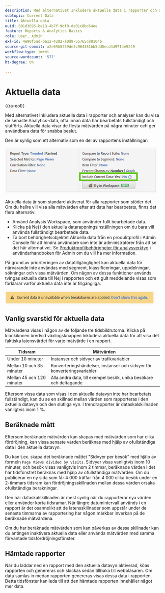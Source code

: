 ```yaml
---
description: Med alternativet Inkludera aktuella data i rapporter och analyser kan du visa de senaste Analytics-data, ofta innan data har bearbetats fullständigt och slutförts. Aktuella data visar de flesta mätvärden på några minuter och ger användbara data för snabba beslut.
subtopic: Current Data
title: Aktuella data
uuid: 601d3695-be13-4b7f-9df0-de01c8bd64ee
feature: Reports & Analytics Basics
role: User, Admin
exl-id: 4e90f5ad-ba12-4282-a0d9-55765d88104b
source-git-commit: a2e69b5f39de3c964381bb5dd5ecd4d9714e9249
workflow-type: tm+mt
source-wordcount: '577'
ht-degree: 0%

---
```


# Aktuella data

{{ra-eol}}

Med alternativet Inkludera aktuella data i rapporter och analyser kan du visa de senaste Analytics-data, ofta innan data har bearbetats fullständigt och slutförts. Aktuella data visar de flesta mätvärden på några minuter och ger användbara data för snabba beslut.

Den är synlig som ett alternativ som en del av rapportens inställningar:

![Aktuella data, bild](assets/current_data.png)

Aktuella data är som standard aktiverat för alla rapporter som stöder det. Om du hellre vill visa alla mätvärden efter att data har bearbetats, finns det flera alternativ:

* Använd Analysis Workspace, som använder fullt bearbetade data.
* Klicka på Nej i den aktuella datarappningsinställningen om du bara vill använda fullständigt bearbetade data.
* Ta bort behörighetsobjektet Aktuella data från en produktprofil i Admin Console för att hindra användare som inte är administratörer från att se det här alternativet. Se [Produktprofilbehörigheter för analysverktyg](/help/admin/admin-console/permissions/analytics-tools.md) i användarhandboken för Admin om du vill ha mer information.

På grund av prioriteringen av datatillgänglighet kan aktuella data för närvarande inte användas med segment, klassificeringar, uppdelningar, sökningar och vissa mätvärden. Om någon av dessa funktioner används tvingas aktuella data till Nej i rapporten och ett gult meddelande visas som förklarar varför aktuella data inte är tillgängliga.

![Aktuell datavisering](assets/current_data_notice.png)

## Vanlig svarstid för aktuella data

Mätvärdena visas i någon av de följande tre tidsbildrutorna. Klicka på klockikonen bredvid växlingsknappen Inkludera aktuella data för att visa det faktiska latensvärdet för varje mätvärde i en rapport.

| Tidsram | Mätvärden |
| --- | --- |
| Under 10 minuter | Instanser och sidvyer av trafikvariabler |
| Mellan 10 och 35 minuter | Konverteringshändelser, instanser och sidvyer för konverteringsvariabler |
| Mellan 45 och 120 minuter | Alla andra data, till exempel besök, unika besökare och deltagande |

Eftersom vissa data som visas i den aktuella datavyn inte har bearbetats fullständigt, kan du se en skillnad mellan värden som rapporteras i den aktuella datavyn och den slutliga vyn. I trendrapporter är dataskalskillnaden vanligtvis inom 1 %.

## Beräknade mått

Eftersom beräknade mätvärden kan skapas med mätvärden som har olika fördröjning, kan vissa senaste värden beräknas med hjälp av ofullständiga data i den aktuella datavyn.

Du kan t.ex. skapa det beräknade måttet &quot;Sidvyer per besök&quot; med hjälp av formeln `Page Views divided by Visits`. Sidvyer visas vanligtvis inom 10 minuter, och besök visas vanligtvis inom 2 timmar, beräknade värden i det här tidsfönstret beräknas med hjälp av ofullständiga mätvärden. Om du publicerar en ny sida som får 4 000 träffar från 4 000 olika besök under en 2-timmars tidsram kan fördröjningsskillnaden mellan dessa värden orsaka ofullständiga beräkningar.

Den här dataskalskillnaden är mest synlig när du rapporterar nya värden eller använder korta tidsramar. När längre datumintervall används i en rapport är det osannolikt att de latensskillnader som uppstår under de senaste timmarna av rapportering har någon märkbar inverkan på de beräknade mätvärdena.

Om du har beräknade mätvärden som kan påverkas av dessa skillnader kan du antingen inaktivera aktuella data eller använda mätvärden med samma förväntade tidsfördröjningsfönster.

## Hämtade rapporter

När du laddar ned en rapport med den aktuella datavyn aktiverad, köas rapporten och genereras och skickas sedan tillbaka till webbläsaren. Om data samlas in medan rapporten genereras visas dessa data i rapporten. Detta tidsfönster kan leda till att den hämtade rapporten innehåller något mer data.
